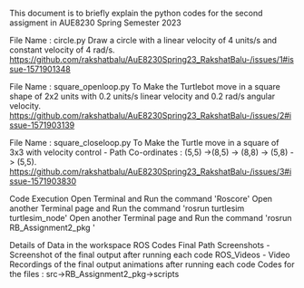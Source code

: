 This document is to briefly explain the python codes for the second assigment in AUE8230 Spring Semester 2023

File Name : circle.py
Draw a circle with a linear velocity of 4 units/s and constant velocity of 4 rad/s.
https://github.com/rakshatbalu/AuE8230Spring23_RakshatBalu-/issues/1#issue-1571901348

File Name : square_openloop.py
To Make the Turtlebot move in a square shape of 2x2 units with 0.2 units/s linear velocity and 0.2 rad/s angular velocity.
https://github.com/rakshatbalu/AuE8230Spring23_RakshatBalu-/issues/2#issue-1571903139

File Name : square_closeloop.py
To Make the Turtle move in a square of 3x3 with velocity control - Path Co-ordinates : (5,5) ->(8,5) -> (8,8) -> (5,8) -> (5,5). 
https://github.com/rakshatbalu/AuE8230Spring23_RakshatBalu-/issues/3#issue-1571903830

Code Execution
Open Terminal and Run the command 'Roscore'
Open another Terminal page and Run the command 'rosrun turtlesim turtlesim_node'
Open another Terminal page and Run the command 'rosrun RB_Assignment2_pkg <python code file name>'

Details of Data in the workspace
ROS Codes Final Path Screenshots - Screenshot of the final output after running each code
ROS_Videos - Video Recordings of the final output animations after running each code
Codes for the files : src->RB_Assignment2_pkg->scripts


